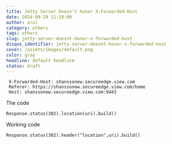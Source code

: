 ```yaml
---
title: Jetty Server Doesn't honor X-Forwarded-Host
date: 2024-09-28 11:28:00
author: arul
category: others
tags: others
slug: jetty-server-doesnt-honor-x-forwarded-host
disqus_identifier: jetty-server-doesnt-honor-x-forwarded-host
cover: /assets/images/default.png
color: gray
headline: default headline
status: draft
---
```



```
 X-Forwarded-Host: shanssonew.secureedge.view.com
 Referer: https://shanssonew.secureedge.view.com/home
 Host: shanssonew.secureedge.view.com:9443
```

The code

```
Response.status(302).location(uri).build()
```


Working code

```
Response.status(302).header("location",uri).build()
```
